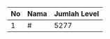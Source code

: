 | No | Nama            | Jumlah Level |
|----|-----------------|--------------|
| 1  | #    |    5277        |
